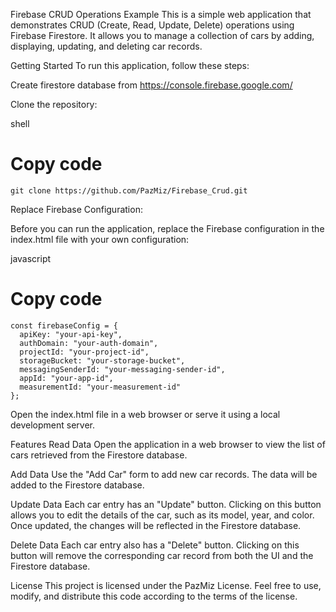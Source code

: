 Firebase CRUD Operations Example
This is a simple web application that demonstrates CRUD (Create, Read, Update, Delete) operations using Firebase Firestore. It allows you to manage a collection of cars by adding, displaying, updating, and deleting car records.

Getting Started
To run this application, follow these steps:

Create firestore database from https://console.firebase.google.com/ 

Clone the repository:

shell
# Copy code
    git clone https://github.com/PazMiz/Firebase_Crud.git
Replace Firebase Configuration:

Before you can run the application, replace the Firebase configuration in the index.html file with your own configuration:

javascript
# Copy code
    const firebaseConfig = {
      apiKey: "your-api-key",
      authDomain: "your-auth-domain",
      projectId: "your-project-id",
      storageBucket: "your-storage-bucket",
      messagingSenderId: "your-messaging-sender-id",
      appId: "your-app-id",
      measurementId: "your-measurement-id"
    };
Open the index.html file in a web browser or serve it using a local development server.

Features
Read Data
Open the application in a web browser to view the list of cars retrieved from the Firestore database.

Add Data
Use the "Add Car" form to add new car records. The data will be added to the Firestore database.

Update Data
Each car entry has an "Update" button. Clicking on this button allows you to edit the details of the car, such as its model, year, and color. Once updated, the changes will be reflected in the Firestore database.

Delete Data
Each car entry also has a "Delete" button. Clicking on this button will remove the corresponding car record from both the UI and the Firestore database.

License
This project is licensed under the PazMiz License. Feel free to use, modify, and distribute this code according to the terms of the license.

